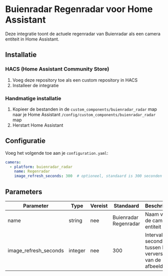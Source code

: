 # Buienradar Regenradar voor Home Assistant

Deze integratie toont de actuele regenradar van Buienradar als een camera entiteit in Home Assistant.

## Installatie

### HACS (Home Assistant Community Store)
1. Voeg deze repository toe als een custom repository in HACS
2. Installeer de integratie

### Handmatige installatie
1. Kopieer de bestanden in de `custom_components/buienradar_radar` map naar je Home Assistant `/config/custom_components/buienradar_radar` map
2. Herstart Home Assistant

## Configuratie

Voeg het volgende toe aan je `configuration.yaml`:

```yaml
camera:
  - platform: buienradar_radar
    name: Regenradar
    image_refresh_seconds: 300  # optioneel, standaard is 300 seconden (5 minuten)
```

## Parameters

| Parameter | Type | Vereist | Standaard | Beschrijving |
| --------- | ---- | ------- | --------- | ------------ |
| name | string | nee | Buienradar Regenradar | Naam van de camera entiteit |
| image_refresh_seconds | integer | nee | 300 | Interval in seconden tussen het verversen van de afbeelding |
